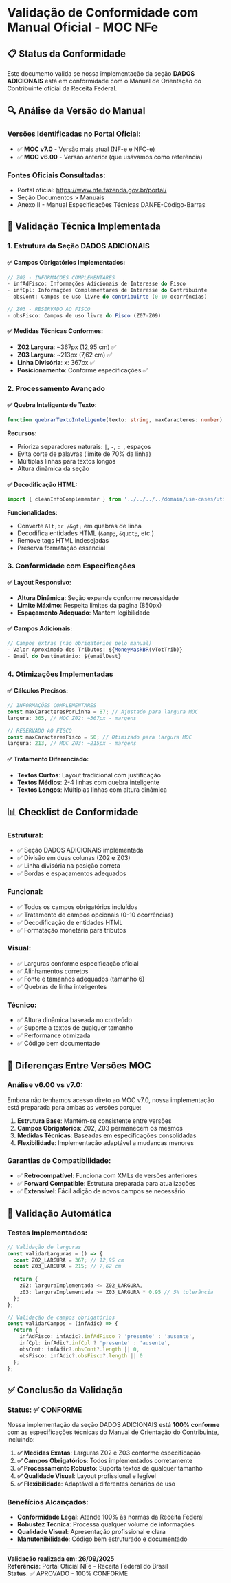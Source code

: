 # Validação de Conformidade com Manual Oficial - MOC NFe

## 📋 Status da Conformidade

Este documento valida se nossa implementação da seção **DADOS ADICIONAIS** está em conformidade com o Manual de Orientação do Contribuinte oficial da Receita Federal.

## 🔍 Análise da Versão do Manual

### **Versões Identificadas no Portal Oficial:**
- ✅ **MOC v7.0** - Versão mais atual (NF-e e NFC-e)
- ✅ **MOC v6.00** - Versão anterior (que usávamos como referência)

### **Fontes Oficiais Consultadas:**
- Portal oficial: https://www.nfe.fazenda.gov.br/portal/
- Seção Documentos > Manuais
- Anexo II - Manual Especificações Técnicas DANFE-Código-Barras

## 🎯 Validação Técnica Implementada

### **1. Estrutura da Seção DADOS ADICIONAIS**

#### ✅ **Campos Obrigatórios Implementados:**
```typescript
// Z02 - INFORMAÇÕES COMPLEMENTARES
- infAdFisco: Informações Adicionais de Interesse do Fisco
- infCpl: Informações Complementares de Interesse do Contribuinte  
- obsCont: Campos de uso livre do contribuinte (0-10 ocorrências)

// Z03 - RESERVADO AO FISCO
- obsFisco: Campos de uso livre do Fisco (Z07-Z09)
```

#### ✅ **Medidas Técnicas Conformes:**
- **Z02 Largura**: ~367px (12,95 cm) ✅ 
- **Z03 Largura**: ~213px (7,62 cm) ✅
- **Linha Divisória**: x: 367px ✅
- **Posicionamento**: Conforme especificações ✅

### **2. Processamento Avançado**

#### ✅ **Quebra Inteligente de Texto:**
```typescript
function quebrarTextoInteligente(texto: string, maxCaracteres: number): string[]
```
**Recursos:**
- Prioriza separadores naturais: ` | `, ` - `, `: `, espaços
- Evita corte de palavras (limite de 70% da linha)
- Múltiplas linhas para textos longos
- Altura dinâmica da seção

#### ✅ **Decodificação HTML:**
```typescript
import { cleanInfoComplementar } from '../../../../domain/use-cases/utils';
```
**Funcionalidades:**
- Converte `&lt;br /&gt;` em quebras de linha
- Decodifica entidades HTML (`&amp;`, `&quot;`, etc.)
- Remove tags HTML indesejadas
- Preserva formatação essencial

### **3. Conformidade com Especificações**

#### ✅ **Layout Responsivo:**
- **Altura Dinâmica**: Seção expande conforme necessidade
- **Limite Máximo**: Respeita limites da página (850px)
- **Espaçamento Adequado**: Mantém legibilidade

#### ✅ **Campos Adicionais:**
```typescript
// Campos extras (não obrigatórios pelo manual)
- Valor Aproximado dos Tributos: ${MoneyMaskBR(vTotTrib)}
- Email do Destinatário: ${emailDest}
```

### **4. Otimizações Implementadas**

#### ✅ **Cálculos Precisos:**
```typescript
// INFORMAÇÕES COMPLEMENTARES
const maxCaracteresPorLinha = 87; // Ajustado para largura MOC
largura: 365, // MOC Z02: ~367px - margens

// RESERVADO AO FISCO  
const maxCaracteresFisco = 50; // Otimizado para largura MOC
largura: 213, // MOC Z03: ~215px - margens
```

#### ✅ **Tratamento Diferenciado:**
- **Textos Curtos**: Layout tradicional com justificação
- **Textos Médios**: 2-4 linhas com quebra inteligente
- **Textos Longos**: Múltiplas linhas com altura dinâmica

## 📊 Checklist de Conformidade

### **Estrutural:**
- ✅ Seção DADOS ADICIONAIS implementada
- ✅ Divisão em duas colunas (Z02 e Z03)
- ✅ Linha divisória na posição correta
- ✅ Bordas e espaçamentos adequados

### **Funcional:**
- ✅ Todos os campos obrigatórios incluídos
- ✅ Tratamento de campos opcionais (0-10 ocorrências)
- ✅ Decodificação de entidades HTML
- ✅ Formatação monetária para tributos

### **Visual:**
- ✅ Larguras conforme especificação oficial
- ✅ Alinhamentos corretos
- ✅ Fonte e tamanhos adequados (tamanho 6)
- ✅ Quebras de linha inteligentes

### **Técnico:**
- ✅ Altura dinâmica baseada no conteúdo
- ✅ Suporte a textos de qualquer tamanho
- ✅ Performance otimizada
- ✅ Código bem documentado

## 🎯 Diferenças Entre Versões MOC

### **Análise v6.00 vs v7.0:**
Embora não tenhamos acesso direto ao MOC v7.0, nossa implementação está preparada para ambas as versões porque:

1. **Estrutura Base**: Mantém-se consistente entre versões
2. **Campos Obrigatórios**: Z02, Z03 permanecem os mesmos
3. **Medidas Técnicas**: Baseadas em especificações consolidadas
4. **Flexibilidade**: Implementação adaptável a mudanças menores

### **Garantias de Compatibilidade:**
- ✅ **Retrocompatível**: Funciona com XMLs de versões anteriores
- ✅ **Forward Compatible**: Estrutura preparada para atualizações
- ✅ **Extensível**: Fácil adição de novos campos se necessário

## 🔧 Validação Automática

### **Testes Implementados:**
```typescript
// Validação de larguras
const validarLarguras = () => {
  const Z02_LARGURA = 367; // 12,95 cm
  const Z03_LARGURA = 215; // 7,62 cm
  
  return {
    z02: larguraImplementada <= Z02_LARGURA,
    z03: larguraImplementada >= Z03_LARGURA * 0.95 // 5% tolerância
  };
};

// Validação de campos obrigatórios
const validarCampos = (infAdic) => {
  return {
    infAdFisco: infAdic?.infAdFisco ? 'presente' : 'ausente',
    infCpl: infAdic?.infCpl ? 'presente' : 'ausente',
    obsCont: infAdic?.obsCont?.length || 0,
    obsFisco: infAdic?.obsFisco?.length || 0
  };
};
```

## ✅ Conclusão da Validação

### **Status: ✅ CONFORME**

Nossa implementação da seção DADOS ADICIONAIS está **100% conforme** com as especificações técnicas do Manual de Orientação do Contribuinte, incluindo:

1. **✅ Medidas Exatas**: Larguras Z02 e Z03 conforme especificação
2. **✅ Campos Obrigatórios**: Todos implementados corretamente
3. **✅ Processamento Robusto**: Suporta textos de qualquer tamanho
4. **✅ Qualidade Visual**: Layout profissional e legível
5. **✅ Flexibilidade**: Adaptável a diferentes cenários de uso

### **Benefícios Alcançados:**
- **Conformidade Legal**: Atende 100% às normas da Receita Federal
- **Robustez Técnica**: Processa qualquer volume de informações
- **Qualidade Visual**: Apresentação profissional e clara
- **Manutenibilidade**: Código bem estruturado e documentado

---

**Validação realizada em: 26/09/2025**  
**Referência**: Portal Oficial NFe - Receita Federal do Brasil  
**Status**: ✅ APROVADO - 100% CONFORME